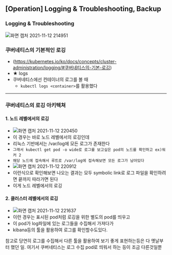 ## [Operation] Logging & Troubleshooting, Backup
### Logging & Troubleshooting
![화면 캡처 2021-11-12 214951](https://user-images.githubusercontent.com/62214428/141469892-8c6fce81-c3f3-4226-a26a-e21bb592d108.png)


### 쿠버네티스의 기본적인 로깅
- (https://kubernetes.io/ko/docs/concepts/cluster-administration/logging/#쿠버네티스의-기본-로깅)
- ★ logs
- 쿠버네티스에선 컨테이너의 로그를 볼 때 
   - `kubectl logs <container>`를 활용했다 

-----

### 쿠버네티스의 로깅 아키텍쳐
#### 1. 노드 레벨에서의 로깅
- ![화면 캡처 2021-11-12 220450](https://user-images.githubusercontent.com/62214428/141471690-ea786f29-a5f2-418d-975d-733b675a5868.png)
- 이 경우는 바로 노드 레벨에서의 로깅인데 
- 리눅스 기반에서는 /var/log에 모든 로그가 존재한다
- `그래서 kubectl get pod -o wide로 로그를 보고싶은 pod의 노드를 확인하고 ex)워커 2`
- `해당 노드에 접속해서 루트로 /var/log에 접속해보면 모든 로그가 남아있다`
- ![화면 캡처 2021-11-12 220912](https://user-images.githubusercontent.com/62214428/141472214-03db6324-560e-44c6-a90e-13ceec2483e7.png)
- 이런식으로 확인해보면 나오는 결과는 모두 symbolic link로 로그 파일을 확인하려면 끝까지 따라가면 된다
- 이게 노드 레벨에서의 로깅

#### 2. 클러스터 레벨에서의 로깅
- ![화면 캡처 2021-11-12 221637](https://user-images.githubusercontent.com/62214428/141473171-ac3b1bbb-ca14-45b3-9ed9-a718a9820c3f.png)
- 이런 경우는 표시된 pod처럼 로깅을 위한 별도의 pod를 띄우고 
- 이 pod가 log파일에 있는 로그들을 수집해서 가져다가 
- kibana등의 툴을 활용하여 로그를 확인할수도있다.


참고로 당연히 로그를 수집해서 다른 툴을 활용하여 보기 좋게 표현하는등은 다 옛날부터 했던 일. 여기서 쿠버네티스는 로그 수집 pod로 띄워서 하는 등이 조금 다른것일뿐














